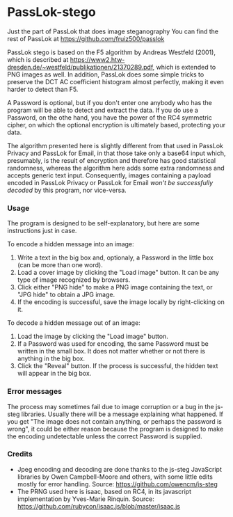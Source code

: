 # PassLok-stego
Just the part of PassLok that does image steganography
You can find the rest of PassLok at https://github.com/fruiz500/passlok

PassLok stego is based on the F5 algorithm by Andreas Westfeld (2001), which is described at https://www2.htw-dresden.de/~westfeld/publikationen/21370289.pdf, which is extended to PNG images as well. In addition, PassLok does some simple tricks to preserve the DCT AC coefficient histogram almost perfectly, making it even harder to detect than F5.

A Password is optional, but if you don't enter one anybody who has the program will be able to detect and extract the data. If you do use a Password, on the othe hand, you have the power of the RC4 symmetric cipher, on which the optional encryption is ultimately based, protecting your data.

The algorithm presented here is slightly different from that used in PassLok Privacy and PassLok for Email, in that those take only a base64 input which, presumably, is the result of encryption and therefore has good statistical randomness, whereas the algorithm here adds some extra randomness and accepts generic text input. Consequently, images containing a payload encoded in PassLok Privacy or PassLok for Email _won't be successfully decoded_ by this program, nor vice-versa.

### Usage
The program is designed to be self-explanatory, but here are some instructions just in case.

To encode a hidden message into an image:

1. Write a text in the big box and, optionaly, a Password in the little box (can be more than one word).
2. Load a cover image by clicking the "Load image" button. It can be any type of image recognized by browsers.
3. Click either "PNG hide" to make a PNG image containing the text, or "JPG hide" to obtain a JPG image.
4. If the encoding is successful, save the image locally by right-clicking on it.

To decode a hidden message out of an image:

1. Load the image by clicking the "Load image" button.
2. If a Password was used for encoding, the same Password must be written in the small box. It does not matter whether or not there is anything in the big box.
3. Click the "Reveal" button. If the process is successful, the hidden text will appear in the big box.

### Error messages
The process may sometimes fail due to image corruption or a bug in the js-steg libraries. Usually there will be a message explaining what happened. If you get "The image does not contain anything, or perhaps the password is wrong", it could be either reason because the program is designed to make the encoding undetectable unless the correct Password is supplied.

### Credits
* Jpeg encoding and decoding are done thanks to the js-steg JavaScript libraries by Owen Campbell-Moore and others, with some little edits mostly for error handling. Source: https://github.com/owencm/js-steg
* The PRNG used here is isaac, based on RC4, in its javascript implementation by Yves-Marie Rinquin. Source: https://github.com/rubycon/isaac.js/blob/master/isaac.js
